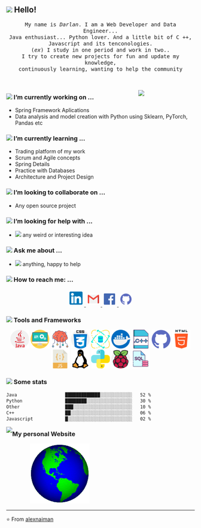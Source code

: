 ## <img src="https://raw.githubusercontent.com/alexnaiman/alexnaiman/master/resources/welcomeglitch.gif" width="50px" /> Hello!

<p align="center" >
  <samp>
    My name is <em>Darlan</em>. I am a Web Developer and Data Engineer... 
  <br/> Java enthusiast... Python lover. And a little bit of C ++, Javascript and its tenconologies. 
    <br/> (<em>ex</em>) I study in one period and work in two..
      <br/>
I try to create new projects for fun and update my knowledge,
          <br/>
continuously learning, wanting to help the community
  </samp>
  <br/>
  <br/>
  <br/>
</p>

<img src="https://media.tenor.com/images/df8c44a1d20ab367fdcb21880985fd33/tenor.gif" align="right"  width="30%"/>

### <img src="https://raw.githubusercontent.com/alexnaiman/alexnaiman/master/resources/PusheenCompute.gif" width="70px" /> I’m currently working on ...
- Spring Framework Aplications
- Data analysis and model creation with Python using Sklearn, PyTorch, Pandas etc
### <img src="https://raw.githubusercontent.com/alexnaiman/alexnaiman/master/resources/Confused_Dog.gif" height="50px" /> I’m currently learning ...
- Trading platform of my work
- Scrum and Agile concepts
- Spring Details
- Practice with Databases
- Architecture and Project Design
### <img src="https://raw.githubusercontent.com/alexnaiman/alexnaiman/master/resources/pug_dance.gif" width="60px" /> I’m looking to collaborate on ...
- Any open source project

### <img src="https://raw.githubusercontent.com/alexnaiman/alexnaiman/master/resources/cool_duck.gif" width="60px" /> I’m looking for help with ...
- <img src="https://raw.githubusercontent.com/alexnaiman/alexnaiman/master/resources/party_parrot.gif" height="35px" /> any weird or interesting idea

### <img src="https://raw.githubusercontent.com/alexnaiman/alexnaiman/master/resources/question.png" width="50px" />  Ask me about ...
- <img src="https://raw.githubusercontent.com/alexnaiman/alexnaiman/master/resources/chat.gif" height="35px" /> anything, happy to help 
### <img src="https://raw.githubusercontent.com/alexnaiman/alexnaiman/master/resources/bongocat.gif" width="50px" /> How to reach me: ...
<p align="center">
  <a href="https://www.linkedin.com/in/darlan-noetzold-9b5bb2180/">
    <img src="https://github.com/DarlanNoetzold/DarlanNoetzold/blob/main/linkedin.svg" height="35px" style="margin: 5px;" />
  <a href="mailto:darlan.noetzold@gmail.com">
    <img src="https://github.com/DarlanNoetzold/DarlanNoetzold/blob/main/gmail.svg" height="30px" style="margin: 5px;" />
  </a>
   <a href="https://www.facebook.com/darlan.noetzold.9/">
    <img src="https://github.com/DarlanNoetzold/DarlanNoetzold/blob/main/facebook.svg" height="30px" style="margin: 5px;" />
  </a>
   <a href="https://github.com/DarlanNoetzold">
    <img src="https://github.com/DarlanNoetzold/DarlanNoetzold/blob/main/github.svg" height="30px" style="margin: 5px;" />
  </a>
</p>

### <img src="https://raw.githubusercontent.com/alexnaiman/alexnaiman/master/resources/pickaxe.png" width="40px" /> Tools and Frameworks
<p align="center">
    <img src="https://github.com/DarlanNoetzold/DarlanNoetzold/blob/main/java.svg" height="50px" style="vertical-align:top margin:6px" />
     <img src="https://github.com/DarlanNoetzold/DarlanNoetzold/blob/main/api.svg" height="50px" style="vertical-align:top margin:6px 4px" />
      <img src="https://github.com/DarlanNoetzold/DarlanNoetzold/blob/main/brain.svg" height="50px" style="vertical-align:top margin:6px 4px" />
       <img src="https://github.com/DarlanNoetzold/DarlanNoetzold/blob/main/css.svg" height="50px" style="vertical-align:top margin:6px 4px" />
        <img src="https://github.com/DarlanNoetzold/DarlanNoetzold/blob/main/data.svg" height="50px" style="vertical-align:top margin:6px 4px" />
         <img src="https://github.com/DarlanNoetzold/DarlanNoetzold/blob/main/docker.svg" height="50px" style="vertical-align:top margin:6px 4px" />
          <img src="https://github.com/DarlanNoetzold/DarlanNoetzold/blob/main/documento-c.svg" height="50px" style="vertical-align:top margin:6px 4px" />
           <img src="https://github.com/DarlanNoetzold/DarlanNoetzold/blob/main/github.svg" height="50px" style="vertical-align:top margin:6px 4px" />
            <img src="https://github.com/DarlanNoetzold/DarlanNoetzold/blob/main/html-5.svg" height="50px" style="vertical-align:top margin:6px 4px" />
             <img src="https://github.com/DarlanNoetzold/DarlanNoetzold/blob/main/javascript.svg" height="50px" style="vertical-align:top margin:6px 4px" />
             <img src="https://github.com/DarlanNoetzold/DarlanNoetzold/blob/main/linux.svg" height="50px" style="vertical-align:top margin:6px 4px"/>
             <img src="https://github.com/DarlanNoetzold/DarlanNoetzold/blob/main/python.svg" height="50px" style="vertical-align:top margin:6px 4px"/>
             <img src="https://github.com/DarlanNoetzold/DarlanNoetzold/blob/main/raspberry-pi.svg" height="50px" style="vertical-align:top margin:6px 4px"/>
             <img src="https://github.com/DarlanNoetzold/DarlanNoetzold/blob/main/sql.svg" height="50px" style="vertical-align:top margin:6px 4px"/>
             
</p>

### <img src="https://raw.githubusercontent.com/alexnaiman/alexnaiman/master/resources/stats.png" width="35px" /> Some stats


<!--START_SECTION:waka-->
```text
Java                  █████████████░░░░░░░░░░░░   52 % 
Python                ████████░░░░░░░░░░░░░░░░░   30 % 
Other                 ███░░░░░░░░░░░░░░░░░░░░░░   10 % 
C++                   ██░░░░░░░░░░░░░░░░░░░░░░░   06 % 
Javascript            █░░░░░░░░░░░░░░░░░░░░░░░░   02 %
```
<!--END_SECTION:waka-->


<p align="right">
<img align="left" src="https://github-readme-stats.vercel.app/api?username=DarlanNoetzold&theme=tokyonight&show_icons=true" />
  
### My personal Website
<span>&nbsp;&nbsp;&nbsp;&nbsp;&nbsp;&nbsp;&nbsp;</span>
<span>&nbsp;&nbsp;&nbsp;&nbsp;&nbsp;&nbsp;&nbsp;</span>
<a href="https://noetzold.tech/">
  <img src="https://github.com/benyou1969/benyou1969/blob/master/globe.gif?raw=true" />
</a>

</p>

---
⭐️ From [alexnaiman](https://github.com/alexnaiman)
